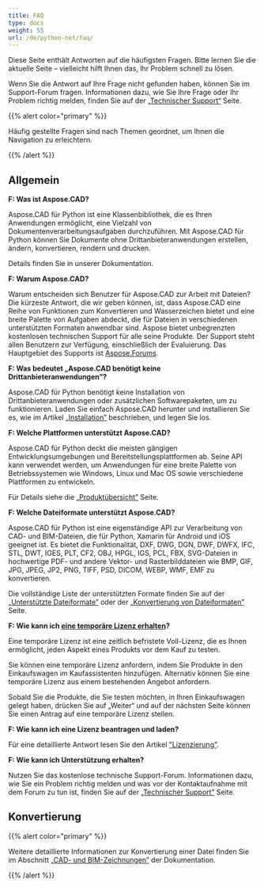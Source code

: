 ```yaml
---
title: FAQ
type: docs
weight: 55
url: /de/python-net/faq/
---
```


Diese Seite enthält Antworten auf die häufigsten Fragen. Bitte lernen Sie die aktuelle Seite – vielleicht hilft Ihnen das, Ihr Problem schnell zu lösen.

Wenn Sie die Antwort auf Ihre Frage nicht gefunden haben, können Sie im Support-Forum fragen. Informationen dazu, wie Sie Ihre Frage oder Ihr Problem richtig melden, finden Sie auf der [„Technischer Support“](/de/cad/python-net/technical-support) Seite.

{{% alert color="primary" %}} 

Häufig gestellte Fragen sind nach Themen geordnet, um Ihnen die Navigation zu erleichtern.

{{% /alert %}}

## **Allgemein**
**F: Was ist Aspose.CAD?**

Aspose.CAD für Python ist eine Klassenbibliothek, die es Ihren Anwendungen ermöglicht, eine Vielzahl von Dokumentenverarbeitungsaufgaben durchzuführen. Mit Aspose.CAD für Python können Sie Dokumente ohne Drittanbieteranwendungen erstellen, ändern, konvertieren, rendern und drucken.

Details finden Sie in unserer Dokumentation.

**F: Warum Aspose.CAD?**

Warum entscheiden sich Benutzer für Aspose.CAD zur Arbeit mit Dateien?
Die kürzeste Antwort, die wir geben können, ist, dass Aspose.CAD eine Reihe von Funktionen zum Konvertieren und Wasserzeichen bietet und eine breite Palette von Aufgaben abdeckt, die für Dateien in verschiedenen unterstützten Formaten anwendbar sind.
Aspose bietet unbegrenzten kostenlosen technischen Support für alle seine Produkte.
Der Support steht allen Benutzern zur Verfügung, einschließlich der Evaluierung. Das Hauptgebiet des Supports ist [Aspose.Forums](https://forum.aspose.com/c/cad/19).

**F: Was bedeutet „Aspose.CAD benötigt keine Drittanbieteranwendungen”?**

Aspose.CAD für Python benötigt keine Installation von Drittanbieteranwendungen oder zusätzlichen Softwarepaketen, um zu funktionieren. Laden Sie einfach Aspose.CAD herunter und installieren Sie es, wie im Artikel [„Installation”](/de/cad/python-net/installation/) beschrieben, und legen Sie los.

**F: Welche Plattformen unterstützt Aspose.CAD?**

Aspose.CAD für Python deckt die meisten gängigen Entwicklungsumgebungen und Bereitstellungsplattformen ab. Seine API kann verwendet werden, um Anwendungen für eine breite Palette von Betriebssystemen wie Windows, Linux und Mac OS sowie verschiedene Plattformen zu entwickeln.

Für Details siehe die [„Produktübersicht”](/de/cad/python-net/product-overview/) Seite.

**F: Welche Dateiformate unterstützt Aspose.CAD?**

Aspose.CAD für Python ist eine eigenständige API zur Verarbeitung von CAD- und BIM-Dateien, die für Python, Xamarin für Android und iOS geeignet ist.
Es bietet die Funktionalität, DXF, DWG, DGN, DWF, DWFX, IFC, STL, DWT, IGES, PLT, CF2, OBJ, HPGL, IGS, PCL, FBX, SVG-Dateien in hochwertige PDF- und andere Vektor- und Rasterbilddateien wie BMP, GIF, JPG, JPEG, JP2, PNG, TIFF, PSD, DICOM, WEBP, WMF, EMF zu konvertieren.

Die vollständige Liste der unterstützten Formate finden Sie auf der [„Unterstützte Dateiformate”](/de/cad/python-net/supported-file-formats/) oder der [„Konvertierung von Dateiformaten”](/de/cad/python-net/converting-file-formats/) Seite.

**F: Wie kann ich [eine temporäre Lizenz erhalten](https://purchase.aspose.com/temporary-license/)?**

Eine temporäre Lizenz ist eine zeitlich befristete Voll-Lizenz, die es Ihnen ermöglicht, jeden Aspekt eines Produkts vor dem Kauf zu testen.

Sie können eine temporäre Lizenz anfordern, indem Sie Produkte in den Einkaufswagen im Kaufassistenten hinzufügen. Alternativ können Sie eine temporäre Lizenz aus einem bestehenden Angebot anfordern.

Sobald Sie die Produkte, die Sie testen möchten, in Ihren Einkaufswagen gelegt haben, drücken Sie auf „Weiter“ und auf der nächsten Seite können Sie einen Antrag auf eine temporäre Lizenz stellen.

**F: Wie kann ich eine Lizenz beantragen und laden?**

Für eine detaillierte Antwort lesen Sie den Artikel ["Lizenzierung"](/de/cad/python-net/licensing/).

**F: Wie kann ich Unterstützung erhalten?**

Nutzen Sie das kostenlose technische Support-Forum. Informationen dazu, wie Sie ein Problem richtig melden und was vor der Kontaktaufnahme mit dem Forum zu tun ist, finden Sie auf der [„Technischer Support”](/de/cad/python-net/technical-support) Seite.

## **Konvertierung**

{{% alert color="primary" %}} 

Weitere detaillierte Informationen zur Konvertierung einer Datei finden Sie im Abschnitt [„CAD- und BIM-Zeichnungen”](/de/cad/python-net/cad-and-bim-drawings/) der Dokumentation.

{{% /alert %}}
